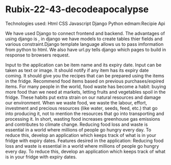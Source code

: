 # Rubix-22-43-decodeapocalypse
Technologies used:
  Html
  CSS
  Javascript
  Django
  Python
  edmam:Recipie Api
  
We have used Django to connect frontend and backend. The advantages of using django is , in django we have models to create tables thier fields and various constraint.Django template language allows us to pass imformation from python to html. We also have url.py tells django which pages to build in response to browsers request.

Input to the application can be item name and its expiry date.
Input can be taken as text or image.
It should notify if any item has its expiry date coming.
It should give you the recipes that can be prepared using the
items in the fridge.
Recommend food items based on previous purchases/expired
items.
For many people in the world, food waste has become a habit:
buying more food than we need at markets, letting fruits and
vegetables spoil in the fridge.
These habits put extra strain on our natural resources and
damage our environment. When we waste food, we waste the
labour, effort, investment and precious resources (like water,
seeds, feed, etc.) that go into producing it, not to mention the
resources that go into transporting and processing it. In short,
wasting food increases greenhouse gas emissions and contributes
to climate change.
Reducing food loss and waste is essential in a world where
millions of people go hungry every day.
To reduce this, develop an application which keeps track of what is
in your fridge with expiry dates.
Features desired in the application:
Reducing food loss and waste is essential in a world where
millions of people go hungry every day.
To reduce this, develop an application which keeps track of what is
in your fridge with expiry dates.
